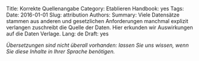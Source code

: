Title: Korrekte Quellenangabe
Category: Etablieren
Handbook: yes
Tags:
Date: 2016-01-01
Slug: attribution
Authors:
Summary: Viele Datensätze stammen aus anderen und gesetzlichen Anforderungen manchmal explizit verlangen zuschreibt die Quelle der Daten. Hier erkunden wir Auswirkungen auf die Daten Verlage.
Lang: de
Draft: yes


<em>Übersetzungen sind nicht überall vorhanden: lassen Sie uns wissen, wenn Sie diese Inhalte in Ihrer Sprache benötigen.</em>
